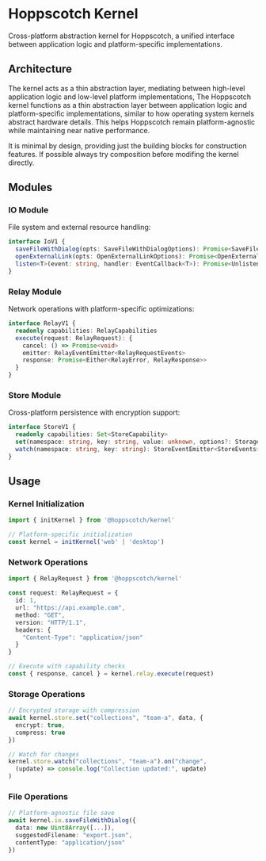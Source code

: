 # Hoppscotch Kernel

Cross-platform abstraction kernel for Hoppscotch, a unified interface between application logic and platform-specific implementations.

## Architecture

The kernel acts as a thin abstraction layer, mediating between high-level application logic and low-level platform implementations, The Hoppscotch kernel functions as a thin abstraction layer between application logic and platform-specific implementations, similar to how operating system kernels abstract hardware details. This helps Hoppscotch remain platform-agnostic while maintaining near native performance.

It is minimal by design, providing just the building blocks for construction features. If possible always try composition before modifing the kernel directly.

## Modules

### IO Module
File system and external resource handling:

```typescript
interface IoV1 {
  saveFileWithDialog(opts: SaveFileWithDialogOptions): Promise<SaveFileResponse>
  openExternalLink(opts: OpenExternalLinkOptions): Promise<OpenExternalLinkResponse>
  listen<T>(event: string, handler: EventCallback<T>): Promise<UnlistenFn>
}
```

### Relay Module
Network operations with platform-specific optimizations:

```typescript
interface RelayV1 {
  readonly capabilities: RelayCapabilities
  execute(request: RelayRequest): {
    cancel: () => Promise<void>
    emitter: RelayEventEmitter<RelayRequestEvents>
    response: Promise<Either<RelayError, RelayResponse>>
  }
}
```

### Store Module
Cross-platform persistence with encryption support:

```typescript
interface StoreV1 {
  readonly capabilities: Set<StoreCapability>
  set(namespace: string, key: string, value: unknown, options?: StorageOptions): Promise<Either<StoreError, void>>
  watch(namespace: string, key: string): StoreEventEmitter<StoreEvents>
}
```

## Usage

### Kernel Initialization

```typescript
import { initKernel } from '@hoppscotch/kernel'

// Platform-specific initialization
const kernel = initKernel('web' | 'desktop')
```

### Network Operations

```typescript
import { RelayRequest } from '@hoppscotch/kernel'

const request: RelayRequest = {
  id: 1,
  url: "https://api.example.com",
  method: "GET",
  version: "HTTP/1.1",
  headers: { 
    "Content-Type": "application/json" 
  }
}

// Execute with capability checks
const { response, cancel } = kernel.relay.execute(request)
```

### Storage Operations

```typescript
// Encrypted storage with compression
await kernel.store.set("collections", "team-a", data, {
  encrypt: true,
  compress: true
})

// Watch for changes
kernel.store.watch("collections", "team-a").on("change", 
  (update) => console.log("Collection updated:", update)
)
```

### File Operations

```typescript
// Platform-agnostic file save
await kernel.io.saveFileWithDialog({
  data: new Uint8Array([...]),
  suggestedFilename: "export.json",
  contentType: "application/json"
})
```
